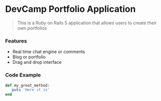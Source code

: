 # DevCamp Portfolio Application

> This is a Ruby on Rails 5 application that allows users to create their own portfolios

### Features
 - Real time chat engine or comments
 - Blog or portfolio
 - Drag and drop interface
 
 ### Code Example
 
 ```ruby 
 def my_great_method:
    puts 'Here it is'
 end
 
 